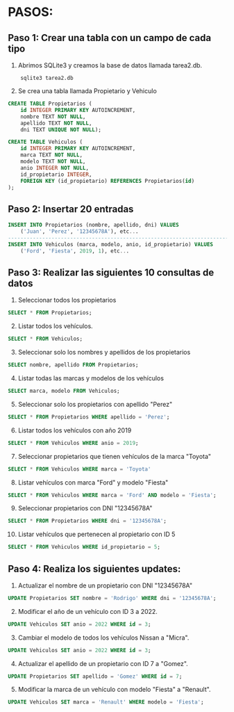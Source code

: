 # PASOS:
## Paso 1: Crear una tabla con un campo de cada tipo
1. Abrimos SQLite3 y creamos la base de datos llamada tarea2.db.

``` code
    sqlite3 tarea2.db
```
2. Se crea una tabla llamada Propietario y Vehiculo
```sql
CREATE TABLE Propietarios (
    id INTEGER PRIMARY KEY AUTOINCREMENT,
    nombre TEXT NOT NULL,
    apellido TEXT NOT NULL,
    dni TEXT UNIQUE NOT NULL);
```
``` sql
CREATE TABLE Vehiculos (
    id INTEGER PRIMARY KEY AUTOINCREMENT,
    marca TEXT NOT NULL,
    modelo TEXT NOT NULL,
    anio INTEGER NOT NULL,
    id_propietario INTEGER,
    FOREIGN KEY (id_propietario) REFERENCES Propietarios(id)
);
```
## Paso 2: Insertar 20 entradas
``` sql
INSERT INTO Propietarios (nombre, apellido, dni) VALUES
    ('Juan', 'Perez', '12345678A'), etc...
-----------------------------------------------------------------------
INSERT INTO Vehiculos (marca, modelo, anio, id_propietario) VALUES
    ('Ford', 'Fiesta', 2019, 1), etc...
```

## Paso 3: Realizar las siguientes 10 consultas de datos
1. Seleccionar todos los propietarios
``` sql
SELECT * FROM Propietarios;
 ```
2. Listar todos los vehículos.
```sql
SELECT * FROM Vehiculos;
```
3. Seleccionar solo los nombres y apellidos de los propietarios
```sql
SELECT nombre, apellido FROM Propietarios;
```
4. Listar todas las marcas y modelos de los vehículos
```sql
SELECT marca, modelo FROM Vehiculos;
```
5. Seleccionar solo los propietarios con apellido "Perez"
```sql
SELECT * FROM Propietarios WHERE apellido = 'Perez';
```
6. Listar todos los vehículos con año 2019
```sql
SELECT * FROM Vehiculos WHERE anio = 2019;
```
7. Seleccionar propietarios que tienen vehículos de la marca "Toyota"
```sql
SELECT * FROM Vehiculos WHERE marca = 'Toyota'
```
8. Listar vehículos con marca "Ford" y modelo "Fiesta"
```sql
SELECT * FROM Vehiculos WHERE marca = 'Ford' AND modelo = 'Fiesta';
```
9. Seleccionar propietarios con DNI "12345678A"
```sql
SELECT * FROM Propietarios WHERE dni = '12345678A';
```
10. Listar vehículos que pertenecen al propietario con ID 5
```sql
SELECT * FROM Vehiculos WHERE id_propietario = 5;
```

## Paso 4: Realiza los siguientes updates:
 1. Actualizar el nombre de un propietario con DNI "12345678A"
 ```sql
UPDATE Propietarios SET nombre = 'Rodrigo' WHERE dni = '12345678A';
 ```
 2. Modificar el año de un vehículo con ID 3 a 2022.
 ```sql
UPDATE Vehiculos SET anio = 2022 WHERE id = 3;
 ```
3.  Cambiar el modelo de todos los vehículos Nissan a "Micra".
```sql
UPDATE Vehiculos SET anio = 2022 WHERE id = 3;
```
4. Actualizar el apellido de un propietario con ID 7 a "Gomez".
```sql
UPDATE Propietarios SET apellido = 'Gomez' WHERE id = 7;
```
5. Modificar la marca de un vehículo con modelo "Fiesta" a "Renault".
```sql
UPDATE Vehiculos SET marca = 'Renault' WHERE modelo = 'Fiesta';
```
